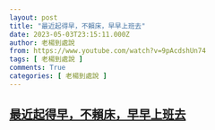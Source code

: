 ```yaml
---
layout: post
title: "最近起得早，不賴床，早早上班去"
date: 2023-05-03T23:15:11.000Z
author: 老楊到處說
from: https://www.youtube.com/watch?v=9pAcdshUn74
tags: [ 老楊到處說 ]
comments: True
categories: [ 老楊到處說 ]
---
```

<!--1683155711000-->
[最近起得早，不賴床，早早上班去](https://www.youtube.com/watch?v=9pAcdshUn74)
------

<div>

</div>
